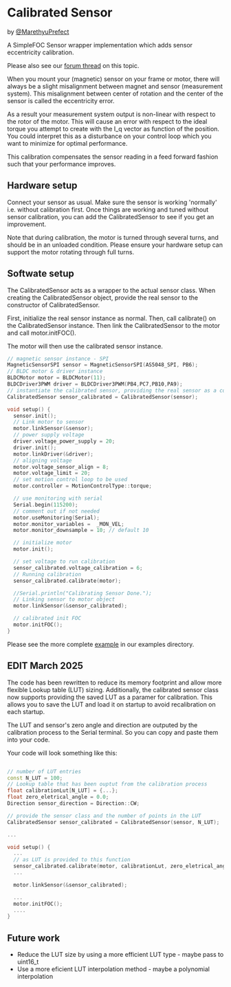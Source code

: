 # Calibrated Sensor

by [@MarethyuPrefect](https://github.com/MarethyuPrefect)

A SimpleFOC Sensor wrapper implementation which adds sensor eccentricity calibration.

Please also see our [forum thread](https://community.simplefoc.com/t/simplefoc-sensor-eccentricity-calibration/2212) on this topic.


When you mount your (magnetic) sensor on your frame or motor, there will always be a slight misalignment between magnet and sensor (measurement system). This misalignment between center of rotation and the center of the sensor is called the eccentricity error.

As a result your measurement system output is non-linear with respect to the rotor of the motor. This will cause an error with respect to the ideal torque you attempt to create with the I_q vector as function of the position. You could interpret this as a disturbance on your control loop which you want to minimize for optimal performance. 

This calibration compensates the sensor reading in a feed forward fashion such that your performance improves.


## Hardware setup

Connect your sensor as usual. Make sure the sensor is working 'normally' i.e. without calibration first. Once things are working and tuned without sensor calibration, you can add the CalibratedSensor to see if you get an improvement.

Note that during calibration, the motor is turned through several turns, and should be in an unloaded condition. Please ensure your hardware setup can support the motor rotating through full turns.


## Softwate setup

The CalibratedSensor acts as a wrapper to the actual sensor class. When creating the CalibratedSensor object, provide the real
sensor to the constructor of CalibratedSensor.

First, initialize the real sensor instance as normal. Then, call calibrate() on the CalibratedSensor instance. Then link the 
CalibratedSensor to the motor and call motor.initFOC().

The motor will then use the calibrated sensor instance.


```c++
// magnetic sensor instance - SPI
MagneticSensorSPI sensor = MagneticSensorSPI(AS5048_SPI, PB6);
// BLDC motor & driver instance
BLDCMotor motor = BLDCMotor(11);
BLDCDriver3PWM driver = BLDCDriver3PWM(PB4,PC7,PB10,PA9);
// instantiate the calibrated sensor, providing the real sensor as a constructor argument
CalibratedSensor sensor_calibrated = CalibratedSensor(sensor);

void setup() {
  sensor.init();
  // Link motor to sensor
  motor.linkSensor(&sensor);
  // power supply voltage
  driver.voltage_power_supply = 20;
  driver.init();
  motor.linkDriver(&driver);
  // aligning voltage 
  motor.voltage_sensor_align = 8;
  motor.voltage_limit = 20;
  // set motion control loop to be used
  motor.controller = MotionControlType::torque;

  // use monitoring with serial 
  Serial.begin(115200);
  // comment out if not needed
  motor.useMonitoring(Serial);
  motor.monitor_variables =  _MON_VEL; 
  motor.monitor_downsample = 10; // default 10

  // initialize motor
  motor.init();

  // set voltage to run calibration
  sensor_calibrated.voltage_calibration = 6;
  // Running calibration
  sensor_calibrated.calibrate(motor); 

  //Serial.println("Calibrating Sensor Done.");
  // Linking sensor to motor object
  motor.linkSensor(&sensor_calibrated);

  // calibrated init FOC
  motor.initFOC();
}
```

Please see the more complete [example](https://github.com/simplefoc/Arduino-FOC-drivers/blob/master/examples/encoders/calibrated/sensor_calibration.ino) in our examples directory.

## EDIT March 2025

The code has been rewritten to reduce its memory footprint and allow more flexible Lookup table (LUT) sizing. 
Additionally, the calibrated sensor class now supports providing the saved LUT as a paramer for calibration. This allows you to save the LUT and load it on startup to avoid recalibration on each startup.

The LUT and sensor's zero angle and direction are outputed by the calibration process to the Serial terminal. So you can copy and paste them into your code.

Your code will look something like this:

```c++

// number of LUT entries
const N_LUT = 100;
// Lookup table that has been ouptut from the calibration process
float calibrationLut[N_LUT] = {...};
float zero_eletrical_angle = 0.0;
Direction sensor_direction = Direction::CW;

// provide the sensor class and the number of points in the LUT
CalibratedSensor sensor_calibrated = CalibratedSensor(sensor, N_LUT);

... 

void setup() {
  ...
  // as LUT is provided to this function
  sensor_calibrated.calibrate(motor, calibrationLut, zero_eletrical_angle, sensor_direction);
  ...

  motor.linkSensor(&sensor_calibrated);

  ... 
  motor.initFOC();
  ....
}


```

## Future work

- Reduce the LUT size by using a more efficient LUT type - maybe pass to uint16_t
- Use a more eficient LUT interpolation method - maybe a polynomial interpolation